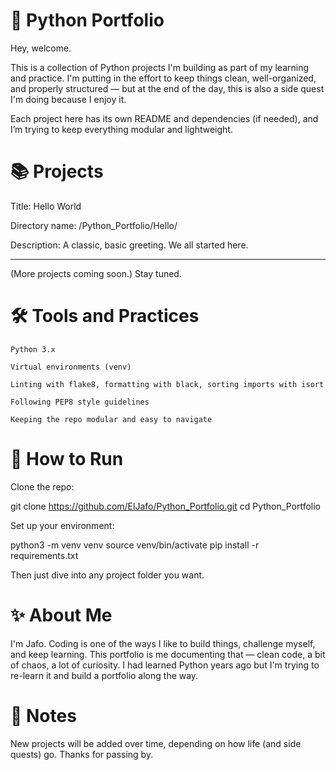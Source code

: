 # 🐍 Python Portfolio

Hey, welcome.

This is a collection of Python projects I'm building as part of my learning and practice.
I'm putting in the effort to keep things clean, well-organized, and properly structured — but at the end of the day, this is also a side quest I'm doing because I enjoy it.

Each project here has its own README and dependencies (if needed), and I’m trying to keep everything modular and lightweight.

# 📚 Projects

Title: Hello World

Directory name: /Python_Portfolio/Hello/

Description: A classic, basic greeting. We all started here.

------------------------------------------------------------


(More projects coming soon.)	Stay tuned.

# 🛠️ Tools and Practices

    Python 3.x

    Virtual environments (venv)

    Linting with flake8, formatting with black, sorting imports with isort

    Following PEP8 style guidelines

    Keeping the repo modular and easy to navigate

# 🚀 How to Run

Clone the repo:

git clone https://github.com/ElJafo/Python_Portfolio.git
cd Python_Portfolio

Set up your environment:

python3 -m venv venv
source venv/bin/activate
pip install -r requirements.txt

Then just dive into any project folder you want.

# ✨ About Me

I'm Jafo.
Coding is one of the ways I like to build things, challenge myself, and keep learning.
This portfolio is me documenting that — clean code, a bit of chaos, a lot of curiosity. I had learned Python years ago but I'm trying to re-learn it and build a portfolio along the way.

# 📝 Notes

New projects will be added over time, depending on how life (and side quests) go.
Thanks for passing by.
